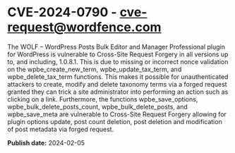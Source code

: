 # CVE-2024-0790 - cve-request@wordfence.com

The WOLF – WordPress Posts Bulk Editor and Manager Professional plugin for WordPress is vulnerable to Cross-Site Request Forgery in all versions up to, and including, 1.0.8.1. This is due to missing or incorrect nonce validation on the wpbe_create_new_term, wpbe_update_tax_term, and wpbe_delete_tax_term functions. This makes it possible for unauthenticated attackers to create, modify and delete taxonomy terms via a forged request granted they can trick a site administrator into performing an action such as clicking on a link. Furthermore, the functions wpbe_save_options, wpbe_bulk_delete_posts_count, wpbe_bulk_delete_posts, and wpbe_save_meta are vulnerable to Cross-Site Request Forgery allowing for plugin options update, post count deletion, post deletion and modification of post metadata via forged request.

**Publish date:** 2024-02-05
